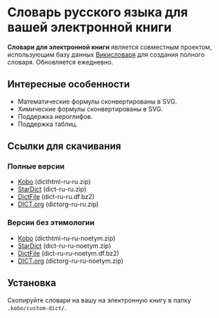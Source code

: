 # Словарь русского языка для вашей электронной книги

**Словари для электронной книги** является совместным проектом, использующим базу данных [Викисловаря](https://ru.wiktionary.org/) для создания полного словаря. Обновляется ежедневно.

## Интересные особенности

- Математические формулы сконвертированы в SVG.
- Химические формулы сконвертированы в SVG.
- Поддержка иероглифов.
- Поддержка таблиц.

## Ссылки для скачивания

### Полные версии

- [Kobo](https://github.com/BoboTiG/ebook-reader-dict/releases/download/ru/dicthtml-ru-ru.zip) (dicthtml-ru-ru.zip)
- [StarDict](https://github.com/BoboTiG/ebook-reader-dict/releases/download/ru/dict-ru-ru.zip) (dict-ru-ru.zip)
- [DictFile](https://github.com/BoboTiG/ebook-reader-dict/releases/download/ru/dict-ru-ru.df.bz2) (dict-ru-ru.df.bz2)
- [DICT.org](https://github.com/BoboTiG/ebook-reader-dict/releases/download/ru/dictorg-ru-ru.zip) (dictorg-ru-ru.zip)

### Версии без этимологии

- [Kobo](https://github.com/BoboTiG/ebook-reader-dict/releases/download/ru/dicthtml-ru-ru-noetym.zip) (dicthtml-ru-ru-noetym.zip)
- [StarDict](https://github.com/BoboTiG/ebook-reader-dict/releases/download/ru/dict-ru-ru-noetym.zip) (dict-ru-ru-noetym.zip)
- [DictFile](https://github.com/BoboTiG/ebook-reader-dict/releases/download/ru/dict-ru-ru-noetym.df.bz2) (dict-ru-ru-noetym.df.bz2)
- [DICT.org](https://github.com/BoboTiG/ebook-reader-dict/releases/download/ru/dictorg-ru-ru-noetym.) (dictorg-ru-ru-noetym.zip)

## Установка

Скопируйте словари на вашу на электронную книгу в папку `.kobo/custom-dict/`.
